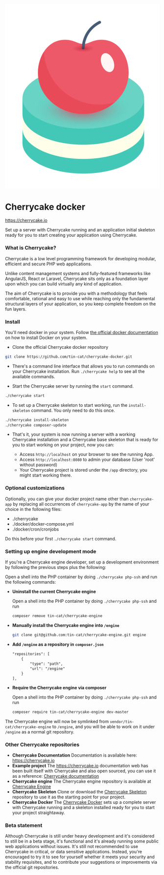 ![Cherrycake logo](https://raw.githubusercontent.com/tin-cat/cherrycake-gitbook/master/.gitbook/assets/cherrycake-logo.svg)
# Cherrycake docker
https://cherrycake.io

Set up a server with Cherrycake running and an application initial skeleton ready for you to start creating your application using Cherrycake.

### What is Cherrycake?

Cherrycake is a low level programming framework for developing modular, efficient and secure PHP web applications.

Unlike content management systems and fully-featured frameworks like AngularJS, React or Laravel, Cherrycake sits only as a foundation layer upon which you can build virtually any kind of application.

The aim of Cherrycake is to provide you with a methodology that feels comfortable, rational and easy to use while reaching only the fundamental structural layers of your application, so you keep complete freedom on the fun layers.

### Install

You'll need docker in your system. Follow [the official docker documentation](https://www.docker.com) on how to install Docker on your system.

* Clone the official Cherrycake docker repository
```bash
git clone https://github.com/tin-cat/cherrycake-docker.git
```
* There's a command line interface that allows you to run commands on your Cherrycake installation. Run `./cherrycake help` to see all the available commands.

* Start the Cherrycake server by running the `start` command.
```bash
./cherrycake start
````

* To set up a Cherrycake skeleton to start working, run the `install-skeleton` command. You only need to do this once.
```bash
./cherrycake install-skeleton
./cherrycake composer-update
````

* That's it, your system is now running a server with a working Cherrycake installation and a Cherrycake base skeleton that is ready for you to start working on your project, now you can:

	* Access `http://localhost` on your browser to see the running App.
	* Access `http://localhost:8080` to admin your database (User 'root' without password)
	* Your Cherrycake project is stored under the `/app` directory, you might start working there.

### Optional customizations
Optionally, you can give your docker project name other than `cherrycake-app` by replacing all occurrences of `cherrycake-app` by the name of your choice in the following files:

- ./cherrycake
- ./docker/docker-compose.yml
- ./docker/cron/cronjobs

Do this before your first `./cherrycake start` command.

### Setting up engine development mode

If you're a Cherrycake engine developer, set up a development environment by following the previous steps plus the following:

Open a shell into the PHP container by doing `./cherrycake php-ssh` and run the following commands:

- **Uninstall the current Cherrycake engine**

	Open a shell into the PHP container by doing `./cherrycake php-ssh` and run
	```bash
	composer remove tin-cat/cherrycake-engine
	```

- **Manually install the Cherrycake engine into `/engine`**
	```bash
	git clone git@github.com:tin-cat/cherrycake-engine.git engine
	```

- **Add `/engine` as a repository in `composer.json`**
	```
	"repositories": [
        {
            "type": "path",
            "url": "/engine"
        }
    ],
	```

- **Require the Cherrycake engine via composer**

	Open a shell into the PHP container by doing `./cherrycake php-ssh` and run
	```bash
	composer require tin-cat/cherrycake-engine dev-master
	```

The Cherrycake engine will now be symlinked from `vendor/tin-cat/cherrycake-engine` to `/engine`, and you will be able to work on it under `/engine` as a normal git repository.

### Other Cherrycake repositories

* **Cherrycake Documentation** Documentation is available here: https://cherrycake.io
* **Example project** The https://cherrycake.io documentation web has been built itself with Cherrycake and also open sourced, you can use it as a reference: [Cherrycake documentation](https://github.com/tin-cat/cherrycake-documentation)
* **Cherrycake engine** The Cherrycake engine repository is available at [Cherrycake Engine](https://github.com/tin-cat/cherrycake)
* **Cherrycake Skeleton** Clone or download the [Cherrycake Skeleton](https://github.com/tin-cat/cherrycake-skeleton) repository to use it as the starting point for your project.
* **Cherrycake Docker** The [Cherrycake Docker](https://github.com/tin-cat/cherrycake-docker) sets up a complete server with Cherrycake running and a skeleton installed ready for you to start your project straightaway.

### Beta statement

Although Cherrycake is still under heavy development and it's considered to still be in a beta stage, it's functional and it's already running some public web applications without issues. It's still not recommended to use Cherrycake in critical, or data sensitive applications. Instead, you're encouraged to try it to see for yourself whether it meets your security and stability requisites, and to contribute your suggestions or improvements via the official git repositories.
